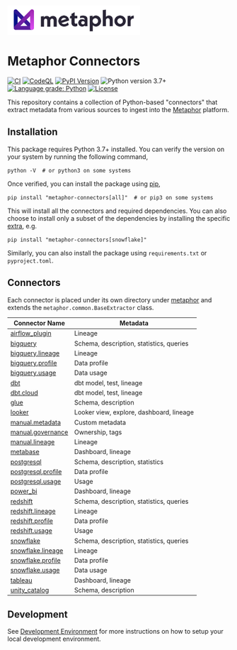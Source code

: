 <a href="https://metaphor.io"><img src="https://github.com/MetaphorData/connectors/raw/main/logo.png" width="300" /></a>

# Metaphor Connectors

[![CI](https://github.com/MetaphorData/connectors/actions/workflows/ci.yml/badge.svg)](https://github.com/MetaphorData/connectors/actions/workflows/ci.yml)
[![CodeQL](https://github.com/MetaphorData/connectors/workflows/CodeQL/badge.svg)](https://github.com/MetaphorData/connectors/actions/workflows/codeql-analysis.yml)
[![PyPI Version](https://img.shields.io/pypi/v/metaphor-connectors)](https://pypi.org/project/metaphor-connectors/)
![Python version 3.7+](https://img.shields.io/badge/python-3.7%2B-blue)
[![Language grade: Python](https://img.shields.io/lgtm/grade/python/g/MetaphorData/connectors.svg?logo=lgtm&logoWidth=18)](https://lgtm.com/projects/g/MetaphorData/connectors/context:python)
[![License](https://img.shields.io/github/license/MetaphorData/connectors)](https://github.com/MetaphorData/connectors/blob/master/LICENSE)

This repository contains a collection of Python-based "connectors" that extract metadata from various sources to ingest into the [Metaphor](https://metaphor.io) platform.

## Installation

This package requires Python 3.7+ installed. You can verify the version on your system by running the following command,

```shell
python -V  # or python3 on some systems
```

Once verified, you can install the package using [pip](https://docs.python.org/3/installing/index.html),

```shell
pip install "metaphor-connectors[all]"  # or pip3 on some systems
```

This will install all the connectors and required dependencies. You can also choose to install only a subset of the dependencies by installing the specific [extra](https://packaging.python.org/tutorials/installing-packages/#installing-setuptools-extras), e.g.

```shell
pip install "metaphor-connectors[snowflake]"
```

Similarly, you can also install the package using `requirements.txt` or `pyproject.toml`.

## Connectors

Each connector is placed under its own directory under [metaphor](./metaphor) and extends the `metaphor.common.BaseExtractor` class.

| Connector Name                                               | Metadata                                 |
|--------------------------------------------------------------|------------------------------------------|  
| [airflow_plugin](metaphor/airflow_plugin/README.md)          | Lineage                                  |
| [bigquery](metaphor/bigquery/README.md)                      | Schema, description, statistics, queries |
| [bigquery.lineage](metaphor/bigquery/lineage/README.md)      | Lineage                                  |
| [bigquery.profile](metaphor/bigquery/profile/README.md)      | Data profile                             |
| [bigquery.usage](metaphor/bigquery/usage/README.md)          | Data usage                               |
| [dbt](metaphor/dbt/README.md)                                | dbt model, test, lineage                 |
| [dbt.cloud](metaphor/dbt/cloud/README.md)                    | dbt model, test, lineage                 |
| [glue](metaphor/glue/README.md)                              | Schema, description                      |
| [looker](metaphor/looker/README.md)                          | Looker view, explore, dashboard, lineage |
| [manual.metadata](metaphor/manual/metadata/README.md)        | Custom metadata                          |
| [manual.governance](metaphor/manual/governance/README.md)    | Ownership, tags                          |
| [manual.lineage](metaphor/manual/lineage/README.md)          | Lineage                                  |
| [metabase](metaphor/metabase/README.md)                      | Dashboard, lineage                       |
| [postgresql](metaphor/postgresql/README.md)                  | Schema, description, statistics          |
| [postgresql.profile](metaphor/postgresql/profile/README.md)  | Data profile                             |
| [postgresql.usage](metaphor/postgresql/usage/README.md)      | Usage                                    |
| [power_bi](metaphor/power_bi/README.md)                      | Dashboard, lineage                       |
| [redshift](metaphor/redshift/README.md)                      | Schema, description, statistics, queries |
| [redshift.lineage](metaphor/redshift/lineage/README.md)      | Lineage                                  |
| [redshift.profile](metaphor/redshift/profile/README.md)      | Data profile                             |
| [redshift.usage](metaphor/redshift/usage/README.md)          | Usage                                    |
| [snowflake](metaphor/snowflake/README.md)                    | Schema, description, statistics, queries |
| [snowflake.lineage](metaphor/snowflake/lineage/README.md)    | Lineage                                  |
| [snowflake.profile](metaphor/snowflake/profile/README.md)    | Data profile                             |
| [snowflake.usage](metaphor/snowflake/usage/README.md)        | Data usage                               |
| [tableau](metaphor/tableau/README.md)                        | Dashboard, lineage                       |
| [unity_catalog](metaphor/unity_catalog/README.md)            | Schema, description                      |

## Development

See [Development Environment](docs/develop.md) for more instructions on how to setup your local development environment.
